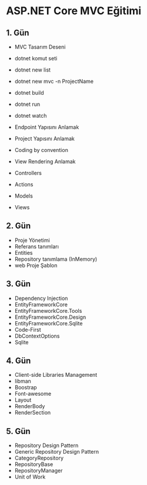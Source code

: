 # ASP.NET Core MVC Eğitimi

## 1. Gün

- MVC Tasarım Deseni
- dotnet komut seti
- dotnet new list
- dotnet new mvc -n ProjectName
- dotnet build
- dotnet run
- dotnet watch

- Endpoint Yapısını Anlamak
- Project Yapısını Anlamak
- Coding by convention
- View Rendering Anlamak

- Controllers
- Actions
- Models

- Views

## 2. Gün
- Proje Yönetimi
- Referans tanımları 
- Entities
- Repository tanımlama (InMemory)
- web Proje Şablon

## 3. Gün
- Dependency Injection
- EntityFrameworkCore
- EntityFrameworkCore.Tools
- EntityFrameworkCore.Design
- EntityFrameworkCore.Sqlite
- Code-First
- DbContextOptions
- Sqlite

## 4. Gün
- Client-side Libraries Management
- libman 
- Boostrap
- Font-awesome
- Layout
- RenderBody
- RenderSection

## 5. Gün
- Repository Design Pattern
- Generic Repository Design Pattern
- CategoryRepository
- RepositoryBase
- RepositoryManager
- Unit of Work